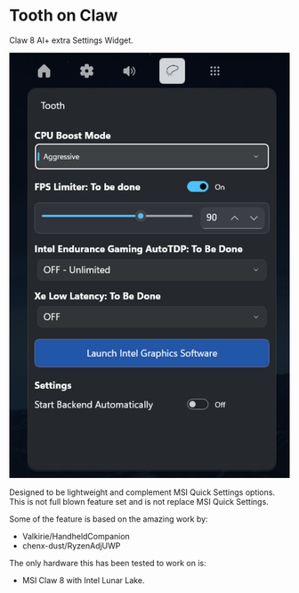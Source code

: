 # Tooth on Claw

Claw 8 AI+ extra Settings Widget.

![App Preview](images/Tooth-Widget.png)

Designed to be lightweight and complement MSI Quick Settings options.
This is not full blown feature set and is not replace MSI Quick Settings.

Some of the feature is based on the amazing work by:
- Valkirie/HandheldCompanion
- chenx-dust/RyzenAdjUWP

The only hardware this has been tested to work on is:
- MSI Claw 8 with Intel Lunar Lake.
